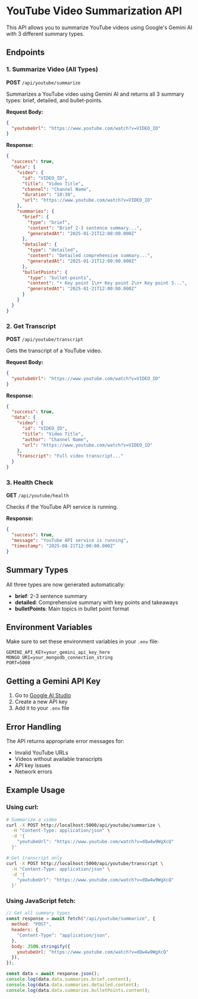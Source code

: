 # YouTube Video Summarization API

This API allows you to summarize YouTube videos using Google's Gemini AI with 3 different summary types.

## Endpoints

### 1. Summarize Video (All Types)

**POST** `/api/youtube/summarize`

Summarizes a YouTube video using Gemini AI and returns all 3 summary types: brief, detailed, and bullet-points.

**Request Body:**

```json
{
  "youtubeUrl": "https://www.youtube.com/watch?v=VIDEO_ID"
}
```

**Response:**

```json
{
  "success": true,
  "data": {
    "video": {
      "id": "VIDEO_ID",
      "title": "Video Title",
      "channel": "Channel Name",
      "duration": "10:30",
      "url": "https://www.youtube.com/watch?v=VIDEO_ID"
    },
    "summaries": {
      "brief": {
        "type": "brief",
        "content": "Brief 2-3 sentence summary...",
        "generatedAt": "2025-01-21T12:00:00.000Z"
      },
      "detailed": {
        "type": "detailed",
        "content": "Detailed comprehensive summary...",
        "generatedAt": "2025-01-21T12:00:00.000Z"
      },
      "bulletPoints": {
        "type": "bullet-points",
        "content": "• Key point 1\n• Key point 2\n• Key point 3...",
        "generatedAt": "2025-01-21T12:00:00.000Z"
      }
    }
  }
}
```

### 2. Get Transcript

**POST** `/api/youtube/transcript`

Gets the transcript of a YouTube video.

**Request Body:**

```json
{
  "youtubeUrl": "https://www.youtube.com/watch?v=VIDEO_ID"
}
```

**Response:**

```json
{
  "success": true,
  "data": {
    "video": {
      "id": "VIDEO_ID",
      "title": "Video Title",
      "author": "Channel Name",
      "url": "https://www.youtube.com/watch?v=VIDEO_ID"
    },
    "transcript": "Full video transcript..."
  }
}
```

### 3. Health Check

**GET** `/api/youtube/health`

Checks if the YouTube API service is running.

**Response:**

```json
{
  "success": true,
  "message": "YouTube API service is running",
  "timestamp": "2025-08-21T12:00:00.000Z"
}
```

## Summary Types

All three types are now generated automatically:

- **brief**: 2-3 sentence summary
- **detailed**: Comprehensive summary with key points and takeaways  
- **bulletPoints**: Main topics in bullet point format

## Environment Variables

Make sure to set these environment variables in your `.env` file:

```
GEMINI_API_KEY=your_gemini_api_key_here
MONGO_URI=your_mongodb_connection_string
PORT=5000
```

## Getting a Gemini API Key

1. Go to [Google AI Studio](https://aistudio.google.com/apikey)
2. Create a new API key
3. Add it to your `.env` file

## Error Handling

The API returns appropriate error messages for:

- Invalid YouTube URLs
- Videos without available transcripts
- API key issues
- Network errors

## Example Usage

### Using curl:

```bash
# Summarize a video
curl -X POST http://localhost:5000/api/youtube/summarize \
  -H "Content-Type: application/json" \
  -d '{
    "youtubeUrl": "https://www.youtube.com/watch?v=dQw4w9WgXcQ"
  }'

# Get transcript only
curl -X POST http://localhost:5000/api/youtube/transcript \
  -H "Content-Type: application/json" \
  -d '{
    "youtubeUrl": "https://www.youtube.com/watch?v=dQw4w9WgXcQ"
  }'
```

### Using JavaScript fetch:

```javascript
// Get all summary types
const response = await fetch("/api/youtube/summarize", {
  method: "POST",
  headers: {
    "Content-Type": "application/json",
  },
  body: JSON.stringify({
    youtubeUrl: "https://www.youtube.com/watch?v=dQw4w9WgXcQ"
  }),
});

const data = await response.json();
console.log(data.data.summaries.brief.content);
console.log(data.data.summaries.detailed.content);
console.log(data.data.summaries.bulletPoints.content);
```
